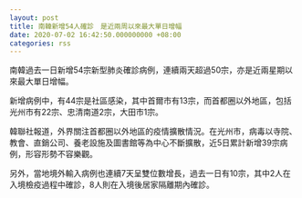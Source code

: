 ```yaml
---
layout: post
title: 南韓新增54人確診　是近兩周以來最大單日增幅
date: 2020-07-02 16:42:50.000000000 +08:00
categories: rss
---
```


南韓過去一日新增54宗新型肺炎確診病例，連續兩天超過50宗，亦是近兩星期以來最大單日增幅。

新增病例中，有44宗是社區感染，其中首爾市有13宗，而首都圈以外地區，包括光州市有22宗、忠清南道2宗，大田市1宗。

韓聯社報道，外界關注首都圈以外地區的疫情擴散情況。在光州市，病毒以寺院、教會、直銷公司、養老設施及圖書館等為中心不斷擴散，近5日累計新增39宗病例，形容形勢不容樂觀。

另外，當地境外輸入病例也連續7天呈雙位數增長，過去一日有10宗，其中2人在入境檢疫過程中確診，8人則在入境後居家隔離期內確診。

